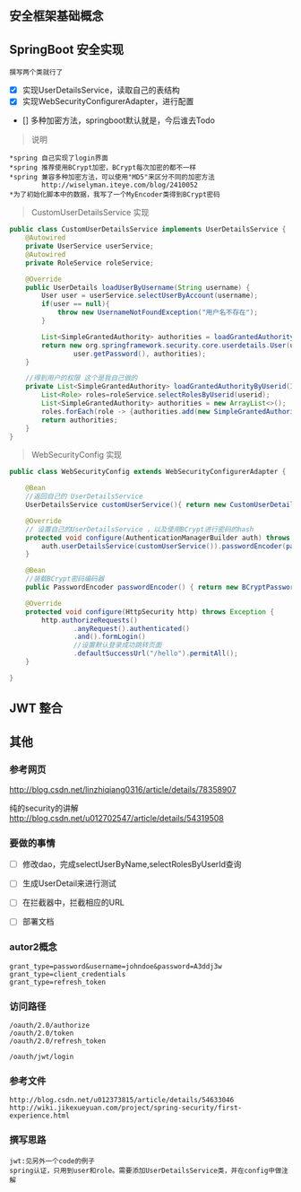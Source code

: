 


安全框架基础概念
---


## SpringBoot 安全实现
`撰写两个类就行了`

- [x] 实现UserDetailsService，读取自己的表结构
- [x] 实现WebSecurityConfigurerAdapter，进行配置
- []  多种加密方法，springboot默认就是，今后谁去Todo

>说明

    *spring 自己实现了login界面
    *spring 推荐使用BCrypt加密，BCrypt每次加密的都不一样
    *spring 兼容多种加密方法，可以使用"MD5"来区分不同的加密方法
            http://wiselyman.iteye.com/blog/2410052
    *为了初始化脚本中的数据，我写了一个MyEncoder类得到BCrypt密码
            

> CustomUserDetailsService 实现

```Java
public class CustomUserDetailsService implements UserDetailsService {
    @Autowired
    private UserService userService;
    @Autowired
    private RoleService roleService;

    @Override
    public UserDetails loadUserByUsername(String username) {
        User user = userService.selectUserByAccount(username);
        if(user == null){
            throw new UsernameNotFoundException("用户名不存在");
        }

        List<SimpleGrantedAuthority> authorities = loadGrantedAuthorityByUserid(user.getUserId());
        return new org.springframework.security.core.userdetails.User(user.getUsername(),
                user.getPassword(), authorities);
    }

    //得到用户的权限 这个是我自己做的
    private List<SimpleGrantedAuthority> loadGrantedAuthorityByUserid(Integer userid){
        List<Role> roles=roleService.selectRolesByUserid(userid);
        List<SimpleGrantedAuthority> authorities = new ArrayList<>();
        roles.forEach(role -> {authorities.add(new SimpleGrantedAuthority(role.getRolename()));});
        return authorities;
    }
}

```

> WebSecurityConfig 实现

```Java
public class WebSecurityConfig extends WebSecurityConfigurerAdapter {

    @Bean
    //返回自己的 UserDetailsService
    UserDetailsService customUserService(){ return new CustomUserDetailsService(); }

    @Override
    // 设置自己的UserDetailsService ，以及使用BCrypt进行密码的hash
    protected void configure(AuthenticationManagerBuilder auth) throws Exception {
        auth.userDetailsService(customUserService()).passwordEncoder(passwordEncoder());
    }

    @Bean
    //装载BCrypt密码编码器
    public PasswordEncoder passwordEncoder() { return new BCryptPasswordEncoder(); }

    @Override
    protected void configure(HttpSecurity http) throws Exception {
        http.authorizeRequests()
                .anyRequest().authenticated()
                .and().formLogin()
                //设置默认登录成功跳转页面
                .defaultSuccessUrl("/hello").permitAll();
    }

}
```




## JWT 整合


## 其他

### 参考网页

http://blog.csdn.net/linzhiqiang0316/article/details/78358907

纯的security的讲解
http://blog.csdn.net/u012702547/article/details/54319508

### 要做的事情

- [ ] 修改dao，完成selectUserByName,selectRolesByUserId查询
- [ ] 生成UserDetail来进行测试
- [ ] 在拦截器中，拦截相应的URL
- [ ] 部署文档





### autor2概念

    grant_type=password&username=johndoe&password=A3ddj3w
    grant_type=client_credentials
    grant_type=refresh_token
    
### 访问路径

    /oauth/2.0/authorize
    /oauth/2.0/token
    /oauth/2.0/refresh_token
    
    /oauth/jwt/login       


### 参考文件

    http://blog.csdn.net/u012373815/article/details/54633046
    http://wiki.jikexueyuan.com/project/spring-security/first-experience.html
    
### 撰写思路

    jwt:见另外一个code的例子
    spring认证，只用到user和role。需要添加UserDetailsService类，并在config中做注解
    
    
    
